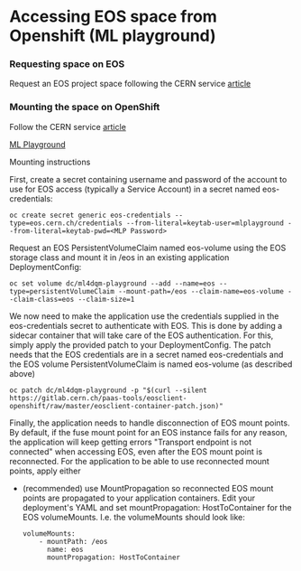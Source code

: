 # Accessing EOS space from Openshift (ML playground)

### Requesting space on EOS 
Request an EOS project space following the CERN service [article](https://cern.service-now.com/service-portal?id=kb_article&n=KB0003151)

### Mounting the space on OpenShift
Follow the CERN service [article](https://cern.service-now.com/service-portal?id=kb_article&n=KB0005259)

[ML Playground](https://ml4dqm-playground.web.cern.ch/)

Mounting instructions 

First, create a secret containing username and password of the account to use for EOS access (typically a Service Account) in a secret named eos-credentials:

```
oc create secret generic eos-credentials --type=eos.cern.ch/credentials --from-literal=keytab-user=mlplayground --from-literal=keytab-pwd=<MLP Password>
```
Request an EOS PersistentVolumeClaim named eos-volume using the EOS storage class and mount it in /eos in an existing application DeploymentConfig:

```
oc set volume dc/ml4dqm-playground --add --name=eos --type=persistentVolumeClaim --mount-path=/eos --claim-name=eos-volume --claim-class=eos --claim-size=1
```

We now need to make the application use the credentials supplied in the eos-credentials secret to authenticate with EOS. This is done by adding a sidecar container that will take care of the EOS authentication. For this, simply apply the provided patch to your DeploymentConfig. The patch needs that the EOS credentials are in a secret named eos-credentials and the EOS volume PersistentVolumeClaim is named eos-volume (as described above)

```
oc patch dc/ml4dqm-playground -p "$(curl --silent https://gitlab.cern.ch/paas-tools/eosclient-openshift/raw/master/eosclient-container-patch.json)"
```

Finally, the application needs to handle disconnection of EOS mount points. By default, if the fuse mount point for an EOS instance fails for any reason, the application will keep getting errors "Transport endpoint is not connected" when accessing EOS, even after the EOS mount point is reconnected. For the application to be able to use reconnected mount points, apply either 

* (recommended) use MountPropagation so reconnected EOS mount points are propagated to your application containers. Edit your deployment's YAML and set mountPropagation: HostToContainer for the EOS volumeMounts. I.e. the volumeMounts should look like:
    ```
    volumeMounts:
        - mountPath: /eos
          name: eos
          mountPropagation: HostToContainer
    ```